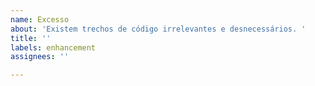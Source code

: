 ```yaml
---
name: Excesso
about: 'Existem trechos de código irrelevantes e desnecessários. '
title: ''
labels: enhancement
assignees: ''

---
```



